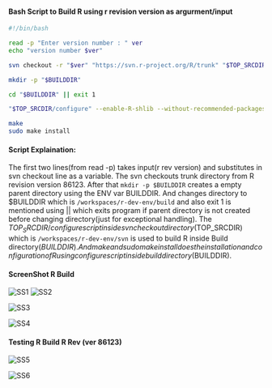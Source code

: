 #### Bash Script to Build R using r revision version as argurment/input

```bash
#!/bin/bash

read -p "Enter version number : " ver
echo "version number $ver"

svn checkout -r "$ver" "https://svn.r-project.org/R/trunk" "$TOP_SRCDIR"

mkdir -p "$BUILDDIR"

cd "$BUILDDIR" || exit 1

"$TOP_SRCDIR/configure" --enable-R-shlib --without-recommended-packages

make
sudo make install
```

#### Script Explaination:
The first two lines(from read -p) takes input(r rev version) and substitutes in svn checkout line as a variable. The svn checkouts trunk directory from R revision version 86123. After that `mkdir -p $BUILDDIR` creates a empty parent directory using the ENV var BUILDDIR. And changes directory to $BUILDDIR which is `/workspaces/r-dev-env/build` and also exit 1 is mentioned using || which exits program if parent directory is not created before changing directory(just for exceptional handling).
The $TOP_SRCDIR/configure script inside svn checkout directory($TOP_SRCDIR) which is `/workspaces/r-dev-env/svn` is used to build R inside Build directory($BUILDDIR). And make and sudo make install does the installation and configuration of R using configure script inside build directory($BUILDDIR).

#### ScreenShot R Build
![SS1](https://github.com/StarTrooper08/r-dev-env-test/assets/72031540/19233200-d9ca-4d8d-9888-46f38293487d)
![SS2](https://github.com/StarTrooper08/r-dev-env-test/assets/72031540/d165cd33-9e75-4cd1-a86e-af81dae97acf)

![SS3](https://github.com/StarTrooper08/r-dev-env-test/assets/72031540/0d9aa185-7ee7-4edd-8cfd-61afa9fc4b34)

![SS4](https://github.com/StarTrooper08/r-dev-env-test/assets/72031540/30587eca-8732-4fe0-a16d-14efeccf25de)

#### Testing R Build R Rev (ver 86123)
![SS5](https://github.com/StarTrooper08/r-dev-env-test/assets/72031540/d991392c-ee66-4b01-931d-05f33604ab3c)

![SS6](https://github.com/StarTrooper08/r-dev-env-test/assets/72031540/b4c7052c-7345-491f-b937-8355f6bbf57a)

